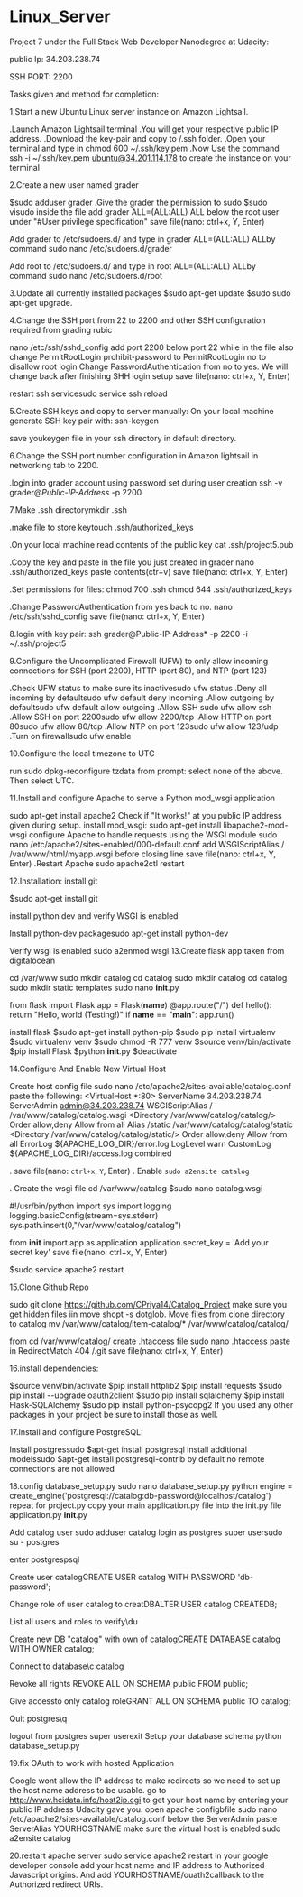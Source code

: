 # Linux_Server

Project 7 under the Full Stack Web Developer Nanodegree at Udacity:

public Ip: 34.203.238.74

SSH PORT: 2200

Tasks given and method for completion:

1.Start a new Ubuntu Linux server instance on Amazon Lightsail.

 .Launch Amazon Lightsail terminal
 .You will get your respective public IP address.
 .Download the key-pair and copy to /.ssh folder.
 .Open your terminal and type in chmod 600 ~/.ssh/key.pem
 .Now Use the command ssh -i ~/.ssh/key.pem ubuntu@34.201.114.178 to create the instance on your terminal

2.Create a new user named grader

  $sudo adduser grader
  .Give the grader the permission to sudo
    $sudo visudo
   inside the file add grader ALL=(ALL:ALL) ALL below the root user under "#User privilege specification" 
   save file(nano: ctrl+x, Y, Enter)

Add grader to /etc/sudoers.d/ and type in grader ALL=(ALL:ALL) ALLby command sudo nano /etc/sudoers.d/grader

Add root to /etc/sudoers.d/ and type in root ALL=(ALL:ALL) ALLby command sudo nano /etc/sudoers.d/root

3.Update all currently installed packages
   $sudo apt-get update
   $sudo sudo apt-get upgrade.

4.Change the SSH port from 22 to 2200 and other SSH configuration required from grading rubic

 nano /etc/ssh/sshd_config add port 2200 below port 22
 while in the file also change PermitRootLogin prohibit-password to PermitRootLogin no to disallow root login
 Change PasswordAuthentication from no to yes. We will change back after finishing SHH login setup
 save file(nano: ctrl+x, Y, Enter)
 
 restart ssh servicesudo service ssh reload
 
5.Create SSH keys and copy to server manually:
  On your local machine generate SSH key pair with: ssh-keygen

  save youkeygen file in your ssh directory in default directory.

6.Change the SSH port number configuration in Amazon lightsail in networking tab to 2200.

   .login into grader account using password set during user creation ssh -v grader@*Public-IP-Address* -p 2200

7.Make .ssh directorymkdir .ssh

   .make file to store keytouch .ssh/authorized_keys

   .On your local machine read contents of the public key cat .ssh/project5.pub

   .Copy the key and paste in the file you just created in grader nano .ssh/authorized_keys paste contents(ctr+v)
    save file(nano: ctrl+x, Y, Enter)

   .Set permissions for files: chmod 700 .ssh chmod 644 .ssh/authorized_keys

   .Change PasswordAuthentication from yes back to no. nano /etc/ssh/sshd_config
     save file(nano: ctrl+x, Y, Enter)

8.login with key pair: ssh grader@Public-IP-Address* -p 2200 -i ~/.ssh/project5

   
9.Configure the Uncomplicated Firewall (UFW) to only allow incoming connections for SSH (port 2200), HTTP (port 80), and NTP (port 123)

   .Check UFW status to make sure its inactivesudo ufw status
   .Deny all incoming by defaultsudo ufw default deny incoming
   .Allow outgoing by defaultsudo ufw default allow outgoing
   .Allow SSH sudo ufw allow ssh
   .Allow SSH on port 2200sudo ufw allow 2200/tcp
   .Allow HTTP on port 80sudo ufw allow 80/tcp
   .Allow NTP on port 123sudo ufw allow 123/udp  
   .Turn on firewallsudo ufw enable

10.Configure the local timezone to UTC

   run sudo dpkg-reconfigure tzdata from prompt: select none of the above. Then select UTC.

11.Install and configure Apache to serve a Python mod_wsgi application

   sudo apt-get install apache2 Check if "It works!" at you public IP address given during setup.
   install mod_wsgi: sudo apt-get install libapache2-mod-wsgi
   configure Apache to handle requests using the WSGI module sudo nano /etc/apache2/sites-enabled/000-default.conf
   add WSGIScriptAlias / /var/www/html/myapp.wsgi before </VirtualHost> closing line
   save file(nano: ctrl+x, Y, Enter)
 .Restart Apache sudo apache2ctl restart

12.Installation:
 install git

 $sudo apt-get install git

install python dev and verify WSGI is enabled

Install python-dev packagesudo apt-get install python-dev

Verify wsgi is enabled sudo a2enmod wsgi
13.Create flask app taken from digitalocean

cd /var/www
sudo mkdir catalog
cd catalog
sudo mkdir catalog
cd catalog
sudo mkdir static templates
sudo nano __init__.py
 
 from flask import Flask
app = Flask(__name__)
@app.route("/")
def hello():
    return "Hello, world (Testing!)"
if __name__ == "__main__":
app.run()

install flask
$sudo apt-get install python-pip
$sudo pip install virtualenv
$sudo virtualenv venv
$sudo chmod -R 777 venv
$source venv/bin/activate
$pip install Flask
$python __init__.py
$deactivate

14.Configure And Enable New Virtual Host

Create host config file sudo nano /etc/apache2/sites-available/catalog.conf
paste the following:
<VirtualHost *:80>
  ServerName 34.203.238.74
  ServerAdmin admin@34.203.238.74
  WSGIScriptAlias / /var/www/catalog/catalog.wsgi
  <Directory /var/www/catalog/catalog/>
      Order allow,deny
      Allow from all
  </Directory>
  Alias /static /var/www/catalog/catalog/static
  <Directory /var/www/catalog/catalog/static/>
      Order allow,deny
      Allow from all
  </Directory>
  ErrorLog ${APACHE_LOG_DIR}/error.log
  LogLevel warn
  CustomLog ${APACHE_LOG_DIR}/access.log combined
</VirtualHost>

. save file(nano: `ctrl+x`, `Y`, Enter)
    . Enable `sudo a2ensite catalog`

. Create the wsgi file
    cd /var/www/catalog
    $sudo nano catalog.wsgi

#!/usr/bin/python
  import sys
  import logging
  logging.basicConfig(stream=sys.stderr)
  sys.path.insert(0,"/var/www/catalog/catalog")

  from __init__ import app as application
  application.secret_key = 'Add your secret key'
save file(nano: ctrl+x, Y, Enter)


$sudo service apache2 restart

15.Clone Github Repo

sudo git clone https://github.com/CPriya14/Catalog_Project
make sure you get hidden files iin move shopt -s dotglob. Move files from clone directory to catalog mv /var/www/catalog/item-catalog/* /var/www/catalog/catalog/

from cd /var/www/catalog/ create .htaccess file sudo nano .htaccess
paste in RedirectMatch 404 /\.git
save file(nano: ctrl+x, Y, Enter)

16.install dependencies:

$source venv/bin/activate
$pip install httplib2
$pip install requests
$sudo pip install --upgrade oauth2client
$sudo pip install sqlalchemy
$pip install Flask-SQLAlchemy
$sudo pip install python-psycopg2
If you used any other packages in your project be sure to install those as well.

17.Install and configure PostgreSQL:

Install postgressudo $apt-get install postgresql
install additional modelssudo $apt-get install postgresql-contrib
by default no remote connections are not allowed

18.config database_setup.py sudo nano database_setup.py
 python engine = create_engine('postgresql://catalog:db-password@localhost/catalog')
 repeat for project.py
 copy your main application.py file into the init.py file application.py __init__.py
 
 Add catalog user sudo adduser catalog
 login as postgres super usersudo su - postgres
 
 enter postgrespsql
 
 Create user catalogCREATE USER catalog WITH PASSWORD 'db-password';
 
 Change role of user catalog to creatDBALTER USER catalog CREATEDB;
 
 List all users and roles to verify\du
 
 Create new DB "catalog" with own of catalogCREATE DATABASE catalog WITH OWNER catalog;
 
 Connect to database\c catalog
 
 Revoke all rights REVOKE ALL ON SCHEMA public FROM public;
 
 Give accessto only catalog roleGRANT ALL ON SCHEMA public TO catalog;
 
 Quit postgres\q
 
 logout from postgres super userexit
 Setup your database schema python database_setup.py

19.fix OAuth to work with hosted Application

Google wont allow the IP address to make redirects so we need to set up the host name address to be usable.
go to http://www.hcidata.info/host2ip.cgi to get your host name by entering your public IP address Udacity gave you.
open apache configbfile sudo nano /etc/apache2/sites-available/catalog.conf
below the ServerAdmin paste ServerAlias YOURHOSTNAME
make sure the virtual host is enabled sudo a2ensite catalog

20.restart apache server sudo service apache2 restart
in your google developer console add your host name and IP address to Authorized Javascript origins. And add YOURHOSTNAME/ouath2callback to the Authorized redirect URIs.
